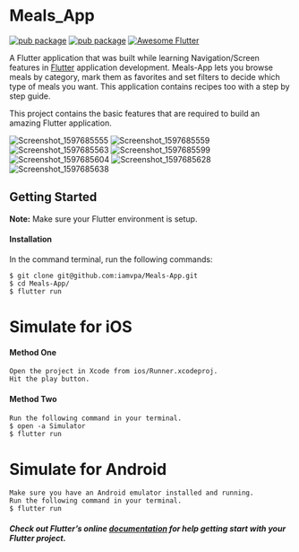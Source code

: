 # Meals_App
[![pub package](https://img.shields.io/badge/iamvpa-FPS%20Coder-green)](https://pub.dartlang.org/packages/flutter_tags)
[![pub package](https://img.shields.io/badge/pub-0.4.8+2-orange.svg)](https://pub.dartlang.org/packages/flutter_tags)
[![Awesome Flutter](https://img.shields.io/badge/Awesome-Flutter-blue.svg?longCache=true&style=flat-square)](https://github.com/Solido/awesome-flutter#ui)


A Flutter application that was built while learning Navigation/Screen features in  [Flutter](https://flutter.io/) application development.
Meals-App lets you browse meals by category, mark them as favorites and set filters to decide which type of meals you want. This application contains recipes too with a step by step guide.

This project contains the basic features that are required to build an amazing Flutter application.

![Screenshot_1597685555](https://user-images.githubusercontent.com/48381326/90427119-c07d7e00-e0df-11ea-8103-432246469a0d.png)
![Screenshot_1597685559](https://user-images.githubusercontent.com/48381326/90427126-c4110500-e0df-11ea-9a68-fe69da40ef66.png)
![Screenshot_1597685563](https://user-images.githubusercontent.com/48381326/90427127-c4a99b80-e0df-11ea-92bb-b2ebffbca09f.png)
![Screenshot_1597685599](https://user-images.githubusercontent.com/48381326/90427129-c5dac880-e0df-11ea-8496-eae8daab78e6.png)
![Screenshot_1597685604](https://user-images.githubusercontent.com/48381326/90427167-d3904e00-e0df-11ea-8c59-9b4703727360.png)
![Screenshot_1597685628](https://user-images.githubusercontent.com/48381326/90427223-e0ad3d00-e0df-11ea-9edd-80c1bf639f13.png)
![Screenshot_1597685638](https://user-images.githubusercontent.com/48381326/90427279-f02c8600-e0df-11ea-9121-23dc15219717.png)



## Getting Started
**Note:** Make sure your Flutter environment is setup.

#### Installation

In the command terminal, run the following commands:

    $ git clone git@github.com:iamvpa/Meals-App.git
    $ cd Meals-App/
    $ flutter run

# Simulate for iOS
#### Method One
    
    Open the project in Xcode from ios/Runner.xcodeproj.
    Hit the play button.

#### Method Two

    Run the following command in your terminal.
    $ open -a Simulator
    $ flutter run

# Simulate for Android

    Make sure you have an Android emulator installed and running.
    Run the following command in your terminal.
    $ flutter run

##### Check out Flutter’s online [documentation](http://flutter.io/) for help getting start with your Flutter project.
